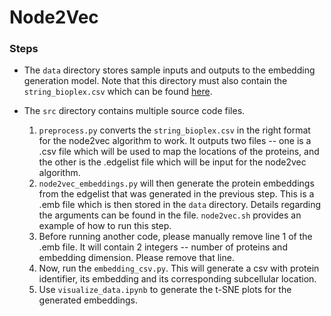 # Node2Vec

### Steps
- The `data` directory stores sample inputs and outputs to the embedding generation model. Note that this directory must also contain the `string_bioplex.csv` which can be found [here](https://drive.google.com/file/d/1uVRoAZFNjormaa496YLwd3nYpoiwArbv/view?usp=sharing).

- The `src` directory contains multiple source code files.
  1. `preprocess.py` converts the `string_bioplex.csv` in the right format for the node2vec algorithm to work. It outputs two files -- one is a .csv file which will be used to map the locations of the proteins, and the other is the .edgelist file which will be input for the node2vec algorithm.
  2. `node2vec_embeddings.py` will then generate the protein embeddings from the edgelist that was generated in the previous step. This is a .emb file which is then stored in the `data` directory. Details regarding the arguments can be found in the file. `node2vec.sh` provides an example of how to run this step.
  3. Before running another code, please manually remove line 1 of the .emb file. It will contain 2 integers -- number of proteins and embedding dimension. Please remove that line.
  4. Now, run the `embedding_csv.py`. This will generate a csv with protein identifier, its embedding and its corresponding subcellular location.
  5. Use `visualize_data.ipynb` to generate the t-SNE plots for the generated embeddings.
 
